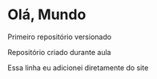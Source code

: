 # Olá, Mundo
 Primeiro repositório versionado

 Repositório criado durante aula
 
 Essa linha eu adicionei diretamente do site
